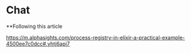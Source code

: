 # Chat

**Following this article

https://m.alphasights.com/process-registry-in-elixir-a-practical-example-4500ee7c0dcc#.yhtj6api7
